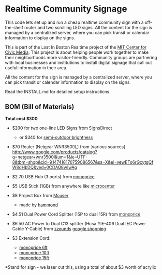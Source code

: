 Realtime Community Signage
==========================

This code lets set up and run a cheap realtime community sign with a off-the-shelf router and two scrolling LED signs.  All the content for the sign is managed by a centralized server, where you can pick transit or calendar information to display on the signs.

This is part of the Lost In Boston Realtime project of the [MIT Center for Civic Media](http://civic.mit.edu).  This project is about helping people work together to make their neighborhoods more visitor-friendly. Community groups are partnering with local businesses and institutions to install digital signage that call out useful information in their area. 

All the content for the sign is managed by a centralized server, where you can pick transit or calendar information to display on the signs.

Read the INSTALL.md for detailed setup instructions.

BOM (Bill of Materials)
--------

**Total cost $300**

- $200 for two one-line LED Signs from [SignsDirect](http://www.signsdirect.com/Home/LED-Signs-Programmable/7x80-LED-Indoor-Brightness-Sign-Red)
    - or $340 for [semi-outdoor brightness](http://www.signsdirect.com/Home/LED-Signs-Programmable/Red-Programable-Ultra-Bright-LED-Message-Sign)

- $70 Router (Netgear WNR3500L) from [various sources] <http://www.google.com/products/catalog?q=netgear+wnr3500l&um=1&ie=UTF-8&tbm=shop&cid=9147418170759086567&sa=X&ei=yewETo6rGcytgQfW8dHbDQ&ved=0CDAQ8wIwAg>

- $2.70 USB Hub (3 ports) from [monoprice](http://www.monoprice.com/products/product.asp?c_id=103&cp_id=10307&cs_id=1030702&p_id=6631&seq=1&format=3#specification)

- $5 USB Stick (1GB) from anywhere like [microcenter](http://www.microcenter.com/single_product_results.phtml?product_id=0250132)
 
- $8 Project Box from [Mouser](http://www.mouser.com:80/Search/ProductDetail.aspx?R=1591XXFSBKvirtualkey54600000virtualkey546-1591XXFSBK)
    - made by [hammond](http://www.hammondmfg.com/dwg2XXS.htm)

- $4.51 Dual Power Cord Splitter (15P to dual 15R) from
[monoprice](http://www.monoprice.com/products/product.asp?c_id=102&cp_id=10228&cs_id=1022808&p_id=5308&seq=1&format=1#largeimage)

* $6.50 AC Power to Dual C13 splitter (Hosa YIE-406 Dual IEC Power Cable Y-Cable) from [zzounds](http://www.zzounds.com/item--HOSYIE4)
[google shopping](http://www.google.com/products/catalog?hl=en&client=safari&rls=en&q=1+ft+c13++Y+cable&um=1&ie=UTF-8&cid=862520688626840929&sa=X&ei=3OKuTainA8q9tgfR_t3eAw&ved=0CDUQ8gIwAw#)

* $3 Extension Cord:
   - [monoprice 6ft](http://www.monoprice.com/products/product.asp?c_id=102&cp_id=10228&cs_id=1022802&p_id=5299&seq=1&format=2)
    - [monoprice 10ft ](http://www.monoprice.com/products/product.asp?c_id=102&cp_id=10228&cs_id=1022802&p_id=5300&seq=1&format=2)
    - [monoprice 15ft](http://www.monoprice.com/products/product.asp?c_id=102&cp_id=10228&cs_id=1022802&p_id=5301&seq=1&format=2)

*Stand for sign - we laser cut this, using a total of about $3 worth of acrylic
